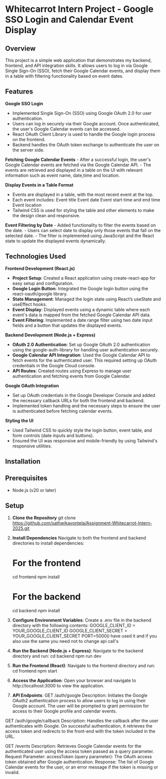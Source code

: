 # Whitecarrot Intern Project - Google SSO Login and Calendar Event Display

## Overview
This project is a simple web application that demonstrates my backend, frontend, and API integration skills. It allows users to log in via Google Single Sign-On (SSO), fetch their Google Calendar events, and display them in a table with filtering functionality based on event dates.


## Features
**Google SSO Login**
   - Implemented Single Sign-On (SSO) using Google OAuth 2.0 for user authentication.
   - Users can log in securely via their Google account. Once authenticated, the user's Google Calendar events can be accessed.
   - React OAuth Client Library is used to handle the Google login process on the frontend.
   - Backend handles the OAuth token exchange to authenticate the user on the server side.

**Fetching Google Calendar Events**
    - After a successful login, the user's Google Calendar events are fetched via the Google Calendar API.
    - The events are retrieved and displayed in a table on the UI with relevant information such as event name, date,time and location.

**Display Events in a Table Format**
  - Events are displayed in a table, with the most recent event at the top.
  - Each event includes:
      Event title
      Event date
      Event start time and end time
      Event location
  - Tailwind CSS is used for styling the table and other elements to make the design clean and responsive.

**Event Filtering by Date**
    - Added functionality to filter the events based on the date.
    - Users can select date to display only those events that fall on the selected date.
    - The filter is implemented using JavaScript and the React state to update the displayed events dynamically.

## Technologies Used
**Frontend Development (React.js)**
  - **Project Setup**: Created a React application using create-react-app for easy setup and configuration.
  - **Google Login Button**: Integrated the Google login button using the react-oauth/google library.
  - **State Management**: Managed the login state using React’s useState and useEffect hooks.
  - **Event Display**: Displayed events using a dynamic table where each event's data is mapped from the fetched Google Calendar API data.
  - **Event Filtering**: Implemented a date range filter using two date input fields and a button that updates the displayed events.

  **Backend Development (Node.js + Express)**
  - **OAuth 2.0 Authentication**: Set up Google OAuth 2.0 authentication using the google-auth-library for handling user authentication securely.
  - **Google Calendar API Integration**: Used the Google Calendar API to fetch events for the authenticated user. This required setting up OAuth credentials in the Google Cloud console.
  - **API Routes**: Created routes using Express to manage user authentication and fetching events from Google Calendar.
  
  **Google OAuth Integration**
  - Set up OAuth credentials in the Google Developer Console and added the necessary callback URLs for both the frontend and backend.
  - Implemented token handling and the necessary steps to ensure the user is authenticated before fetching calendar events.

  **Styling the UI**
  - Used Tailwind CSS to quickly style the login button, event table, and form controls (date inputs and buttons).
  - Ensured the UI was responsive and mobile-friendly by using Tailwind's responsive utilities.


## Installation

## Prerequisites
- Node.js (v20 or later)

## Setup
1. **Clone the Repository**
   git clone https://github.com/sathwikavontela/Assignment-Whitecarrot-Intern-2025.git
2. **Install Dependencies**
   Navigate to both the frontend and backend directories to install dependencies:
   
   # For the frontend
   cd frontend
   npm install

   # For the backend
   cd backend
   npm install

3. **Configure Environment Variables**:
  Create a .env file in the backend directory with the following contents:
    GOOGLE_CLIENT_ID =  YOUR_GOOGLE_CLIENT_ID
    GOOGLE_CLIENT_SECRET = YOUR_GOOGLE_CLIENT_SECRET
    PORT=5000(i have used it and if you also use the same you need not to change api call's 

4. **Run the Backend (Node.js + Express)**:
   Navigate to the backend directory and run:
      cd backend
      npm run dev

5. **Run the Frontend (React)**:
  Navigate to the frontend directory and run:
      cd frontend
      npm start

6. **Access the Application**:
  Open your browser and navigate to http://localhost:3000 to view the application.

7. **API Endpoints**:
  GET /auth/google
    Description: Initiates the Google OAuth2 authentication process to allow users to log in using their Google account.
    The user will be prompted to grant permission for access to their Google profile and calendar events.
    
  GET /auth/google/callback
    Description: Handles the callback after the user authenticates with Google. On successful authentication, it retrieves
    the access token and redirects to the front-end with the token included in the URL.

  GET /events
    Description: Retrieves Google Calendar events for the authenticated user using the access token passed as a query parameter.
    Request Parameter:
        accessToken (query parameter): The OAuth access token obtained after Google authentication.
    Response: The list of Google Calendar events for the user, or an error message if the token is missing or invalid.


  






